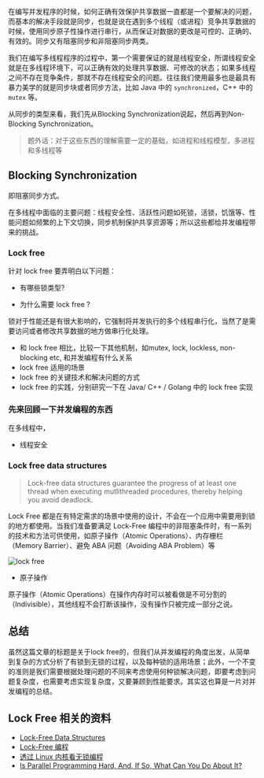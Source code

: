 
在编写并发程序的时候，如何正确有效保护共享数据一直都是一个要解决的问题，而基本的解决手段就是同步，也就是说在遇到多个线程（或进程）竞争共享数据的时候，使用同步原子性操作进行串行，从而保证对数据的更改是可控的、正确的、有效的。同步又有阻塞同步和非阻塞同步两类。

我们在编写多线程程序的过程中，第一个需要保证的就是线程安全，所谓线程安全就是在多线程环境下，可以正确有效的处理共享数据、可修改的状态；如果多线程之间不存在竞争条件，那就不存在线程安全的问题。往往我们使用最多也是最具有暴力美学的就是同步块或者同步方法，比如 Java 中的 `synchronized`，C++ 中的 `mutex` 等。

从同步的类型来看，我们先从Blocking Synchronization说起，然后再到Non-Blocking Synchronization。

> 题外话：对于这些东西的理解需要一定的基础，如进程和线程模型，多进程和多线程等

## Blocking Synchronization

即阻塞同步方式。

在多线程中面临的主要问题：线程安全性、活跃性问题如死锁，活锁，饥饿等、性能问题如频繁的上下文切换，同步机制保护共享资源等；所以这些都给并发编程带来的挑战。


### Lock free

针对 lock free 要弄明白以下问题：

- 有哪些锁类型?



- 为什么需要 lock free ?

锁对于性能还是有很大影响的，它强制将并发执行的多个线程串行化，当然了是需要访问或者修改共享数据的地方做串行化处理。

- 和 lock free 相比，比较一下其他机制，如mutex, lock, lockless, non-blocking etc, 和并发编程有什么关系
- lock free 适用的场景
- lock free 的关键技术和解决问题的方式
- lock free 的实践，分别研究一下在 Java/ C++ / Golang 中的 lock free 实现

### 先来回顾一下并发编程的东西

在多线程中，

- 线程安全

### Lock free data structures 

> Lock-free data structures guarantee the progress of at least one thread when executing mutlithreaded procedures, thereby helping you avoid deadlock. 

Lock Free 都是在有特定需求的场景中使用的设计，不会在一个应用中需要用到锁的地方都使用。当我们准备要满足 Lock-Free 编程中的非阻塞条件时，有一系列的技术和方法可供使用，如原子操作（Atomic Operations）、内存栅栏（Memory Barrier）、避免 ABA 问题（Avoiding ABA Problem）等

![lock free](https://images0.cnblogs.com/blog/175043/201410/231028206521362.png)

- 原子操作

原子操作（Atomic Operations）在操作内存时可以被看做是不可分割的（Indivisible），其他线程不会打断该操作，没有操作只被完成一部分之说。

## 总结

虽然这篇文章的标题是关于lock free的，但我们从并发编程的角度出发，从简单到复杂的方式分析了有锁到无锁的过程，以及每种锁的适用场景；此外，一个不变的准则是我们需要根据处理问题的不同来考虑使用何种锁解决问题，即要考虑到问题复杂度，也需要考虑实现复杂度，又要兼顾到性能要求。其实这也算是一片对并发编程的总结。

## Lock Free 相关的资料

- [Lock-Free Data Structures](https://erdani.com/publications/cuj-2004-10.pdf)
- [Lock-Free 编程](https://www.cnblogs.com/gaochundong/p/lock_free_programming.html)
- [透过 Linux 内核看无锁编程](https://www.ibm.com/developerworks/cn/linux/l-cn-lockfree/)
- [Is Parallel Programming Hard, And, If So, What Can You Do About It?](https://mirrors.edge.kernel.org/pub/linux/kernel/people/paulmck/perfbook/perfbook.2017.11.22a.pdf)

